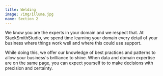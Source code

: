 ```yaml
---
title: Welding
image: /img/illume.jpg
name: Section 2
---
```

We know you are the experts in your domain and we respect that.  At StackSmithStudio, we spend time learning your domain every detail of your business where things work well and where this could use support.

While doing this, we offer our knowledge of best practices and patterns to allow your business's brilliance to shine.   When data and domain expertise are on the same page, you can expect yourself to to make decisions with precision and certainty.
